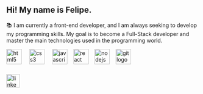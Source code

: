 <h2 align="left">Hi! My name is Felipe.</h2>

<p>📚 I am currently a front-end developer, and I am always seeking to develop my programming skills. My goal is to become a Full-Stack developer and master the main technologies used in the programming world.</p>

<div align="left">
  <img src="https://cdn.jsdelivr.net/gh/devicons/devicon/icons/html5/html5-original.svg" height="40" alt="html5 logo"  />
  <img width="12" />
  <img src="https://cdn.jsdelivr.net/gh/devicons/devicon/icons/css3/css3-original.svg" height="40" alt="css3 logo"  />
  <img width="12" />
  <img src="https://cdn.jsdelivr.net/gh/devicons/devicon/icons/javascript/javascript-original.svg" height="40" alt="javascript logo"  /> &nbsp;&nbsp;
  <img src="https://cdn.jsdelivr.net/gh/devicons/devicon/icons/react/react-original.svg" height="40" alt="react logo"  /> &nbsp;&nbsp;
  <img src="https://cdn.jsdelivr.net/gh/devicons/devicon/icons/nodejs/nodejs-original.svg" height="40" alt="nodejs logo"  /> &nbsp;&nbsp;
  <!-- <img src="https://cdn.jsdelivr.net/gh/devicons/devicon/icons/express/express-original.svg" height="40" alt="express logo"  /> &nbsp;&nbsp;
  <img src="https://cdn.jsdelivr.net/gh/devicons/devicon/icons/postgresql/postgresql-original.svg" height="40" alt="postgresql logo"  /> &nbsp;&nbsp; -->
  <img src="https://cdn.jsdelivr.net/gh/devicons/devicon/icons/git/git-original.svg" height="40" alt="git logo"  />
</div>

###

<div align="left">
  <a href="https://www.linkedin.com/in/felipesalusto/"><img src="https://img.shields.io/static/v1?message=LinkedIn&logo=linkedin&label=&color=0077B5&logoColor=white&labelColor=&style=for-the-badge" height="35" alt="linkedin logo"  /></a>
  <!-- <a href="mailto:felipesalusto2.0@gmail.com"><img src="https://img.shields.io/static/v1?message=Gmail&logo=gmail&label=&color=D14836&logoColor=white&labelColor=&style=for-the-badge" height="35" alt="gmail logo"  /></a> -->

###
